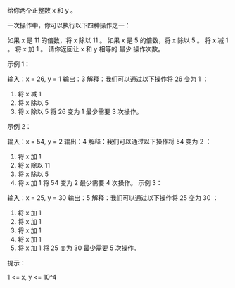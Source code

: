 给你两个正整数 x 和 y 。

一次操作中，你可以执行以下四种操作之一：

如果 x 是 11 的倍数，将 x 除以 11 。
如果 x 是 5 的倍数，将 x 除以 5 。
将 x 减 1 。
将 x 加 1 。
请你返回让 x 和 y 相等的 最少 操作次数。

示例 1：

输入：x = 26, y = 1
输出：3
解释：我们可以通过以下操作将 26 变为 1 ：

1. 将 x 减 1
2. 将 x 除以 5
3. 将 x 除以 5
   将 26 变为 1 最少需要 3 次操作。

示例 2：

输入：x = 54, y = 2
输出：4
解释：我们可以通过以下操作将 54 变为 2 ：

1. 将 x 加 1
2. 将 x 除以 11
3. 将 x 除以 5
4. 将 x 加 1
   将 54 变为 2 最少需要 4 次操作。
   示例 3：

输入：x = 25, y = 30
输出：5
解释：我们可以通过以下操作将 25 变为 30 ：

1. 将 x 加 1
2. 将 x 加 1
3. 将 x 加 1
4. 将 x 加 1
5. 将 x 加 1
   将 25 变为 30 最少需要 5 次操作。

提示：

1 <= x, y <= 10^4

